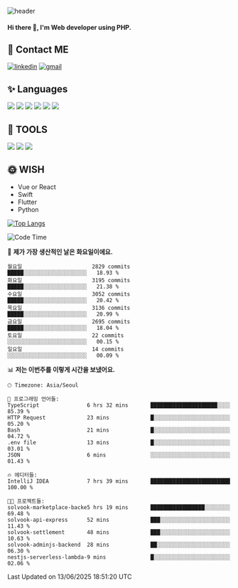 ![header](https://capsule-render.vercel.app/api?type=waving&color=auto&height=300&section=header&text=Elin&fontSize=90&animation=twinkling)

#### Hi there 👋, I'm <b>Web developer</b> using PHP. ####

<!--
- 🔭 I’m currently working on Uniwill
- 🌱 I’m currently learning Vue or React or Python.
-->

<!---#### I am PHP developer --->

## 💌 Contact ME ###
[<img src='https://img.shields.io/badge/-EunjiKo-%230A66C2?style=flat-square&logo=LinkedIn&logoColor=white' alt='linkedin'>](https://www.linkedin.com/in/https://www.linkedin.com/in/eunji-ko-00a907164//)  [<img src='https://img.shields.io/badge/-einee214%40gmail.com-%23EA4335?style=flat-square&logo=Gmail&logoColor=white' alt='gmail'>](einee214@gmail.com)  


## ✨ Languages
<img src='https://img.shields.io/badge/-PHP-%23777BB4?style=for-the-badge&logo=PHP&logoColor=white'> <img src='https://img.shields.io/badge/-Laravel-%23FF2D20?style=for-the-badge&logo=Laravel&logoColor=white'> <img src='https://img.shields.io/badge/Jquery-%230769AD?style=for-the-badge&logo=Jquery&logoColor=white'> <img src='https://img.shields.io/badge/CSS3-%231572B6?style=for-the-badge&logo=CSS3&logoColor=white'> <img src='https://img.shields.io/badge/Bootstrap-%237952B3?style=for-the-badge&logo=Bootstrap&logoColor=white' > <img src='https://img.shields.io/badge/MySQL-%234479A1?style=for-the-badge&logo=MySQL&logoColor=white' >

## 🌷 TOOLS
<img src='https://img.shields.io/badge/PHPSTORM-%23000000?style=for-the-badge&logo=PhpStorm&logoColor=white' > <img src='https://img.shields.io/badge/GitLab-%23FCA121?style=for-the-badge&logo=GitLab&logoColor=white' > <img src='https://img.shields.io/badge/GitHub-%23181717?style=for-the-badge&logo=GitHub&logoColor=white'>


## 🌞 WISH
- Vue or React
- Swift
- Flutter
- Python


[![Top Langs](https://github-readme-stats.vercel.app/api/top-langs/?username=ein214&layout=compact)](https://github.com/anuraghazra/github-readme-stats)

<!--START_SECTION:waka-->
![Code Time](http://img.shields.io/badge/Code%20Time-4%2C226%20hrs%204%20mins-blue)

📅 **제가 가장 생산적인 날은 화요일이에요.** 

```text
월요일                      2829 commits        █████░░░░░░░░░░░░░░░░░░░░   18.93 % 
화요일                      3195 commits        █████░░░░░░░░░░░░░░░░░░░░   21.38 % 
수요일                      3052 commits        █████░░░░░░░░░░░░░░░░░░░░   20.42 % 
목요일                      3136 commits        █████░░░░░░░░░░░░░░░░░░░░   20.99 % 
금요일                      2695 commits        █████░░░░░░░░░░░░░░░░░░░░   18.04 % 
토요일                      22 commits          ░░░░░░░░░░░░░░░░░░░░░░░░░   00.15 % 
일요일                      14 commits          ░░░░░░░░░░░░░░░░░░░░░░░░░   00.09 % 
```


📊 **저는 이번주를 이렇게 시간을 보냈어요.** 

```text
🕑︎ Timezone: Asia/Seoul

💬 프로그래밍 언어들: 
TypeScript               6 hrs 32 mins       █████████████████████░░░░   85.39 % 
HTTP Request             23 mins             █░░░░░░░░░░░░░░░░░░░░░░░░   05.20 % 
Bash                     21 mins             █░░░░░░░░░░░░░░░░░░░░░░░░   04.72 % 
.env file                13 mins             █░░░░░░░░░░░░░░░░░░░░░░░░   03.01 % 
JSON                     6 mins              ░░░░░░░░░░░░░░░░░░░░░░░░░   01.43 % 

🔥 에디터들: 
IntelliJ IDEA            7 hrs 39 mins       █████████████████████████   100.00 % 

🐱‍💻 프로젝트들: 
solvook-marketplace-backe5 hrs 19 mins       █████████████████░░░░░░░░   69.48 % 
solvook-api-express      52 mins             ███░░░░░░░░░░░░░░░░░░░░░░   11.43 % 
solvook-settlement       48 mins             ███░░░░░░░░░░░░░░░░░░░░░░   10.63 % 
solvook-adminjs-backend  28 mins             ██░░░░░░░░░░░░░░░░░░░░░░░   06.30 % 
nestjs-serverless-lambda-9 mins              █░░░░░░░░░░░░░░░░░░░░░░░░   02.06 % 
```


 Last Updated on 13/06/2025 18:51:20 UTC
<!--END_SECTION:waka-->

<!---![GitHub stats](https://github-readme-stats.vercel.app/api?username=ein214&show_icons=true&theme=dracula)  --->



